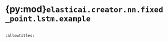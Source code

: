 # {py:mod}`elasticai.creator.nn.fixed_point.lstm.example`

```{py:module} elasticai.creator.nn.fixed_point.lstm.example
```

```{autodoc2-docstring} elasticai.creator.nn.fixed_point.lstm.example
:allowtitles:
```
